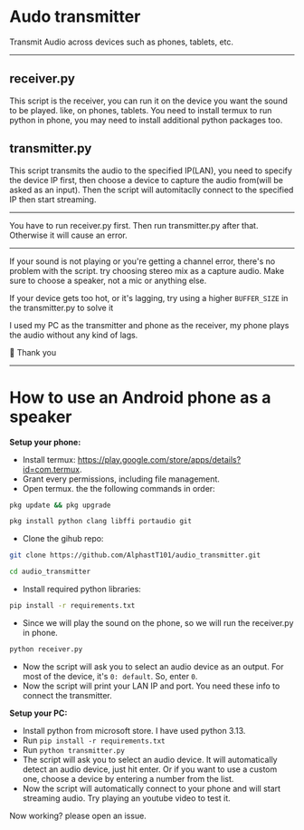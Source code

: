 # Audo transmitter
Transmit Audio across devices such as phones, tablets, etc.
<hr>

## receiver.py
This script is the receiver, you can run it on the device you want the sound to be played. like, on phones, tablets. You need to install termux to run python in phone, you may need to install additional python packages too.
## transmitter.py
This script transmits the audio to the specified IP(LAN), you need to specify the device IP first, then choose a device to capture the audio from(will be asked as an input). Then the script will automitaclly connect to the specified IP then start streaming.
<hr>
You have to run receiver.py first. Then run transmitter.py after that. Otherwise it will cause an error.
<hr>
If your sound is not playing or you're getting a channel error, there's no problem with the script. try choosing stereo mix as a capture audio. Make sure to choose a speaker, not a mic or anything else.

If your device gets too hot, or it's lagging, try using a higher `BUFFER_SIZE` in the transmitter.py to solve it

I used my PC as the transmitter and phone as the receiver, my phone plays the audio without any kind of lags.

🌠 Thank you
<hr>


# How to use an Android phone as a speaker
**Setup your phone:**
* Install termux: https://play.google.com/store/apps/details?id=com.termux.
* Grant every permissions, including file management.
* Open termux. the the following commands in order:
```bash
pkg update && pkg upgrade
```
```bash
pkg install python clang libffi portaudio git
```

* Clone the gihub repo:
```bash
git clone https://github.com/AlphastT101/audio_transmitter.git
```
```bash
cd audio_transmitter
```

* Install required python libraries:
```bash
pip install -r requirements.txt
```

* Since we will play the sound on the phone, so we will run the receiver.py in phone.
```bash
python receiver.py
```

* Now the script will ask you to select an audio device as an output. For most of the device, it's `0: default`. So, enter `0`.
* Now the script will print your LAN IP and port. You need these info to connect the transmitter.

**Setup your PC:**
* Install python from microsoft store. I have used python 3.13.
* Run `pip install -r requirements.txt`
* Run `python transmitter.py`
* The script will ask you to select an audio device. It will automatically detect an audio device, just hit enter. Or if you want to use a custom one, choose a device by entering a number from the list.
* Now the script will automatically connect to your phone and will start streaming audio. Try playing an youtube video to test it.

Now working? please open an issue.